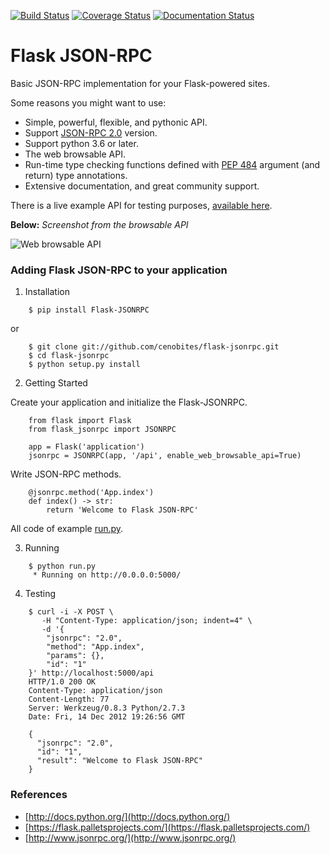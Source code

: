 [![Build Status](https://travis-ci.org/cenobites/flask-jsonrpc.svg?branch=master)](https://travis-ci.org/cenobites/flask-jsonrpc)
[![Coverage Status](https://coveralls.io/repos/github/cenobites/flask-jsonrpc/badge.svg?branch=master)](https://coveralls.io/github/cenobites/flask-jsonrpc?branch=master)
[![Documentation Status](https://readthedocs.org/projects/flask-jsonrpc/badge/?version=latest)](https://flask-jsonrpc.readthedocs.io/en/latest/?badge=latest)
# Flask JSON-RPC

Basic JSON-RPC implementation for your Flask-powered sites.

Some reasons you might want to use:

* Simple, powerful, flexible, and pythonic API.
* Support [JSON-RPC 2.0](https://www.jsonrpc.org/specification "JSON-RPC 2.0") version.
* Support python 3.6 or later.
* The web browsable API.
* Run-time type checking functions defined with [PEP 484](https://www.python.org/dev/peps/pep-0484/ "PEP 484") argument (and return) type annotations.
* Extensive documentation, and great community support.

There is a live example API for testing purposes, [available here](http://flask-jsonrpc.herokuapp.com/api/browse "Web browsable API").

**Below:** *Screenshot from the browsable API*

![Web browsable API](https://f.cloud.github.com/assets/298350/1575590/203c595a-5150-11e3-99a0-4a6fd9bcbe52.png "Web browsable API")

### Adding Flask JSON-RPC to your application

1. Installation

```
    $ pip install Flask-JSONRPC
```

or

```
    $ git clone git://github.com/cenobites/flask-jsonrpc.git
    $ cd flask-jsonrpc
    $ python setup.py install
```


2. Getting Started

Create your application and initialize the Flask-JSONRPC.

```
    from flask import Flask
    from flask_jsonrpc import JSONRPC

    app = Flask('application')
    jsonrpc = JSONRPC(app, '/api', enable_web_browsable_api=True)
```

Write JSON-RPC methods.

```
    @jsonrpc.method('App.index')
    def index() -> str:
        return 'Welcome to Flask JSON-RPC'
```

All code of example [run.py](https://github.com/cenobites/flask-jsonrpc/blob/master/run.py).


3. Running

```
    $ python run.py
     * Running on http://0.0.0.0:5000/
```

4. Testing

```
    $ curl -i -X POST \
       -H "Content-Type: application/json; indent=4" \
       -d '{
        "jsonrpc": "2.0",
        "method": "App.index",
        "params": {},
        "id": "1"
    }' http://localhost:5000/api
    HTTP/1.0 200 OK
    Content-Type: application/json
    Content-Length: 77
    Server: Werkzeug/0.8.3 Python/2.7.3
    Date: Fri, 14 Dec 2012 19:26:56 GMT

    {
      "jsonrpc": "2.0",
      "id": "1",
      "result": "Welcome to Flask JSON-RPC"
    }
```


### References

* [http://docs.python.org/](http://docs.python.org/)
* [https://flask.palletsprojects.com/](https://flask.palletsprojects.com/)
* [http://www.jsonrpc.org/](http://www.jsonrpc.org/)
